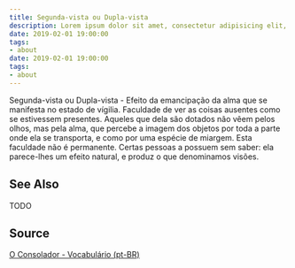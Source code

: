 ```yaml
---
title: Segunda-vista ou Dupla-vista
description: Lorem ipsum dolor sit amet, consectetur adipisicing elit, sed do eiusmod tempor incididunt ut labore et dolore magna aliqua.  TODO
date: 2019-02-01 19:00:00
tags:
- about
date: 2019-02-01 19:00:00
tags: 
- about
---
```


Segunda-vista ou Dupla-vista - Efeito da emancipação da alma que se manifesta no estado de vígilia. Faculdade de ver as coisas ausentes como se estivessem presentes. Aqueles que dela são dotados não vêem pelos olhos, mas pela alma, que percebe a imagem dos objetos por toda a parte onde ela se transporta, e como por uma espécie de miargem. Esta faculdade não é permanente. Certas pessoas a possuem sem saber: ela parece-lhes um efeito natural, e produz o que denominamos visões. 

## See Also
TODO

## Source
[O Consolador - Vocabulário (pt-BR)](http://www.oconsolador.com.br/linkfixo/vocabulario/principal.html)
